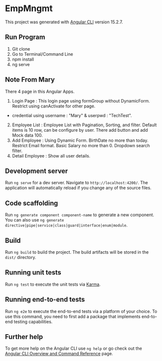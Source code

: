 # EmpMngmt

This project was generated with [Angular CLI](https://github.com/angular/angular-cli) version 15.2.7.

## Run Program
1. Git clone
2. Go to Terminal/Command Line
3. npm install 
4. ng serve

## Note From Mary
There 4 page in this Angular Apps.
1. Login Page : This login page using formGroup without DynamicForm. Restrict using canActivate for other page. 
  - credential using username : "Mary" & userpwd : "TechTest".
2. Employee List : Employee List with Pagination, Sorting, and filter. Default items is 10 row, can be configure by user. There add button and add Mock data 100.
3. Add Employee : Using Dynamic Form. BirthDate no more than today. Restrict Email format. Basic Salary no more than 0. Dropdown search filter.
4. Detail Employee : Show all user details.


## Development server

Run `ng serve` for a dev server. Navigate to `http://localhost:4200/`. The application will automatically reload if you change any of the source files.

## Code scaffolding

Run `ng generate component component-name` to generate a new component. You can also use `ng generate directive|pipe|service|class|guard|interface|enum|module`.

## Build

Run `ng build` to build the project. The build artifacts will be stored in the `dist/` directory.

## Running unit tests

Run `ng test` to execute the unit tests via [Karma](https://karma-runner.github.io).

## Running end-to-end tests

Run `ng e2e` to execute the end-to-end tests via a platform of your choice. To use this command, you need to first add a package that implements end-to-end testing capabilities.

## Further help

To get more help on the Angular CLI use `ng help` or go check out the [Angular CLI Overview and Command Reference](https://angular.io/cli) page.


